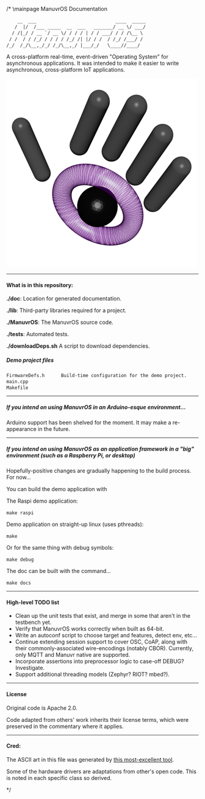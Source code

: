 /* \mainpage ManuvrOS Documentation

        __  ___                             ____  _____
       /  |/  /___ _____  __  ___   _______/ __ \/ ___/
      / /|_/ / __ `/ __ \/ / / / | / / ___/ / / /\__ \  
     / /  / / /_/ / / / / /_/ /| |/ / /  / /_/ /___/ /  
    /_/  /_/\__,_/_/ /_/\__,_/ |___/_/   \____//____/   


A cross-platform real-time, event-driven "Operating System" for asynchronous applications. It was intended to make it easier to write asynchronous, cross-platform IoT applications.

![ManuvrOS](doc/3d-logo.png)


----------------------
#### What is in this repository:
**./doc**:  Location for generated documentation.

**./lib**:  Third-party libraries required for a project.

**./ManuvrOS**:  The ManuvrOS source code.

**./tests**:  Automated tests.

**./downloadDeps.sh**   A script to download dependencies.

##### Demo project files
    FirmwareDefs.h      Build-time configuration for the demo project.
    main.cpp            
    Makefile


----------------------
##### If you intend on using ManuvrOS in an Arduino-esque environment...
Arduino support has been shelved for the moment. It may make a re-appearance in the future.


----------------------
##### If you intend on using ManuvrOS as an application framework in a "big" environment (such as a Raspberry Pi, or desktop)

Hopefully-positive changes are gradually happening to the build process. For now...

You can build the demo application with

The Raspi demo application:

    make raspi

Demo application on straight-up linux (uses pthreads):

    make

Or for the same thing with debug symbols:

    make debug

The doc can be built with the command...

    make docs



----------------------
#### High-level TODO list
-   Clean up the unit tests that exist, and merge in some that aren't in the testbench yet.
-   Verify that ManuvrOS works correctly when built as 64-bit.
-   Write an autoconf script to choose target and features, detect env, etc...
-   Continue extending session support to cover OSC, CoAP, along with their commonly-associated wire-encodings (notably CBOR). Currently, only MQTT and Manuvr native are supported.
-   Incorporate assertions into preprocessor logic to case-off DEBUG? Investigate.
-   Support additional threading models (Zephyr? RIOT? mbed?).

----------------------
#### License
Original code is Apache 2.0.

Code adapted from others' work inherits their license terms, which were preserved in the commentary where it applies.

----------------------
#### Cred:
The ASCII art in this file was generated by [this most-excellent tool](http://patorjk.com/software/taag).

Some of the hardware drivers are adaptations from other's open code. This is noted in each specific class so derived.

*/
